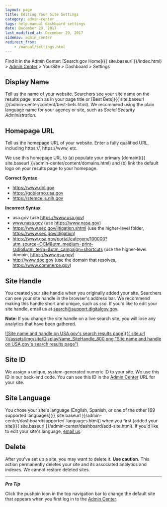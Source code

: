 ```yaml
---
layout: page
title: Editing Your Site Settings
category: admin-center
tags: help-manual dashboard settings
date: December 29, 2017
last_modified_at: December 29, 2017
sidenav: admin_center
redirect_from:
    - /manual/settings.html
---
```


Find it in the Admin Center: [Search.gov Home]({{ site.baseurl }}/index.html) > [Admin Center](https://search.usa.gov/sites/) > YourSite > Dashboard > Settings

## Display Name

Tell us the name of your website. Searchers see your site name on the results page, such as in your page title or [Best Bets]({{ site.baseurl }}/admin-center/content/best-bets.html). We recommend using the plain language name for your agency or site, such as *Social Security Administration*.

## Homepage URL

Tell us the homepage URL of your website. Enter a fully qualified URL, including https://, https://www, etc. 

We use this homepage URL to (a) populate your primary [domain]({{ site.baseurl }}/admin-center/content/domains.html) and (b) link the default logo on your results page to your homepage.

**Correct Syntax**

* https://www.dol.gov   
* https://gobierno.usa.gov  
* https://stemcells.nih.gov  

**Incorrect Syntax**

* usa.gov (use https://www.usa.gov)  
* www.nasa.gov (use https://www.nasa.gov)  
* https://www.sec.gov/litigation.shtml (use the higher-level folder, https://www.sec.gov/litigation)  
* https://www.gsa.gov/portal/category/100000?utm_source=OCM&utm_medium=print-radio&utm_term=&utm_campaign=shortcuts (use the higher-level domain, https://www.gsa.gov)   
* http://www.doc.gov (use the domain that resolves, https://www.commerce.gov)  

## Site Handle

You created your site handle when you originally added your site. Searchers can see your site handle in the browser's address bar. We recommend making this handle short and unique, such as *ssa*. If you'd like to edit your site handle, email us at <search@support.digitalgov.gov>. 

**Note:** If you change the site handle on a live search site, you will lose any analytics that have been gathered.

[![Site name and handle on USA.gov's search results page]({{ site.url }}/assets/img/site/DisplayName_SiteHandle_800.png "Site name and handle on USA.gov's search results page")](https://search.usa.gov/search?affiliate=usagov&query=taxes)

## Site ID

We assign a unique, system-generated numeric ID to your site. We use this ID in our back-end code. You can see this ID in the [Admin Center](https://search.usa.gov/sites/) URL for your site.

## Site Language

You chose your site's language (English, Spanish, or one of the other [69 supported languages]({{ site.baseurl }}/admin-center/dashboard/supported-languages.html)) when you first [added your site]({{ site.baseurl }}/admin-center/dashboard/add-site.html). If you'd like to edit your site's language, [email us](mailto:search@support.digitalgov.gov).

## Delete

After you've set up a site, you may want to delete it. **Use caution.** This action permanently deletes your site and its associated analytics and indexes. We cannot restore deleted sites.

---

***Pro Tip***  

Click the pushpin icon in the top navigation bar to change the default site that appears when you first log in to the [Admin Center](https://search.usa.gov/sites/). 

